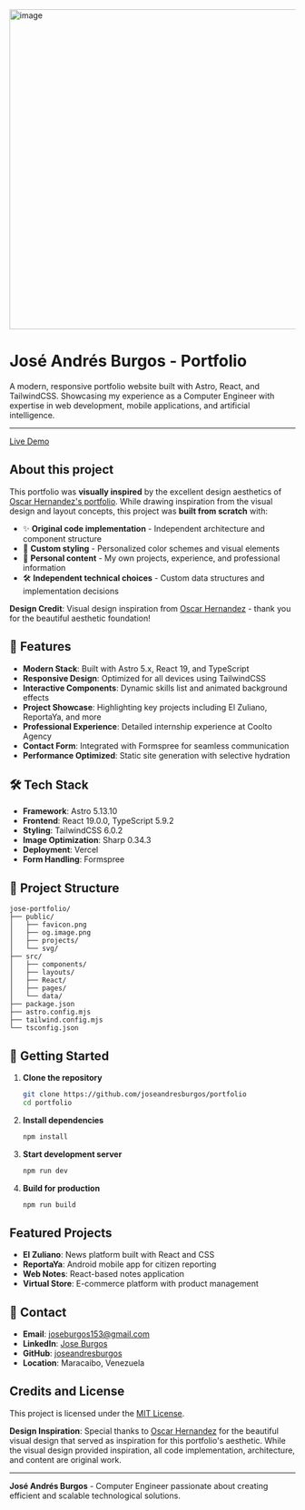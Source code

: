 <img width="1346" height="564" alt="image" src="https://github.com/user-attachments/assets/d120a4e3-5afc-41e3-9137-27bdf72411a4" />

# José Andrés Burgos - Portfolio

A modern, responsive portfolio website built with Astro, React, and TailwindCSS. Showcasing my experience as a Computer Engineer with expertise in web development, mobile applications, and artificial intelligence.

---

[Live Demo](https://jose-portfolio.vercel.app/)

## **About this project**

This portfolio was **visually inspired** by the excellent design aesthetics of [Oscar Hernandez's portfolio](https://github.com/Gothsec/Portfolio). While drawing inspiration from the visual design and layout concepts, this project was **built from scratch** with:

- ✨ **Original code implementation** - Independent architecture and component structure
- 🎨 **Custom styling** - Personalized color schemes and visual elements  
- 📝 **Personal content** - My own projects, experience, and professional information
- 🛠️ **Independent technical choices** - Custom data structures and implementation decisions

**Design Credit**: Visual design inspiration from [Oscar Hernandez](https://github.com/Gothsec/Portfolio) - thank you for the beautiful aesthetic foundation!

## 🚀 Features

- **Modern Stack**: Built with Astro 5.x, React 19, and TypeScript
- **Responsive Design**: Optimized for all devices using TailwindCSS
- **Interactive Components**: Dynamic skills list and animated background effects
- **Project Showcase**: Highlighting key projects including El Zuliano, ReportaYa, and more
- **Professional Experience**: Detailed internship experience at Coolto Agency
- **Contact Form**: Integrated with Formspree for seamless communication
- **Performance Optimized**: Static site generation with selective hydration

## 🛠️ Tech Stack

- **Framework**: Astro 5.13.10
- **Frontend**: React 19.0.0, TypeScript 5.9.2
- **Styling**: TailwindCSS 6.0.2
- **Image Optimization**: Sharp 0.34.3
- **Deployment**: Vercel
- **Form Handling**: Formspree

## 📁 Project Structure

```
jose-portfolio/
├── public/
│   ├── favicon.png
│   ├── og.image.png
│   ├── projects/
│   └── svg/
├── src/
│   ├── components/
│   ├── layouts/
│   ├── React/
│   ├── pages/
│   └── data/
├── package.json
├── astro.config.mjs
├── tailwind.config.mjs
└── tsconfig.json
```

## 🚀 Getting Started

1. **Clone the repository**
   ```bash
   git clone https://github.com/joseandresburgos/portfolio
   cd portfolio
   ```

2. **Install dependencies**
   ```bash
   npm install
   ```

3. **Start development server**
   ```bash
   npm run dev
   ```

4. **Build for production**
   ```bash
   npm run build
   ```

## **Featured Projects**
- **El Zuliano**: News platform built with React and CSS
- **ReportaYa**: Android mobile app for citizen reporting
- **Web Notes**: React-based notes application
- **Virtual Store**: E-commerce platform with product management

## 📧 Contact

- **Email**: joseburgos153@gmail.com
- **LinkedIn**: [Jose Burgos](https://www.linkedin.com/in/jose-burgos-/)
- **GitHub**: [joseandresburgos](https://github.com/JoseBurgoss)
- **Location**: Maracaibo, Venezuela

## **Credits and License**

This project is licensed under the [MIT License](LICENSE).

**Design Inspiration**: Special thanks to [Oscar Hernandez](https://github.com/Gothsec/Portfolio) for the beautiful visual design that served as inspiration for this portfolio's aesthetic. While the visual design provided inspiration, all code implementation, architecture, and content are original work.

---

**José Andrés Burgos** - Computer Engineer passionate about creating efficient and scalable technological solutions.
